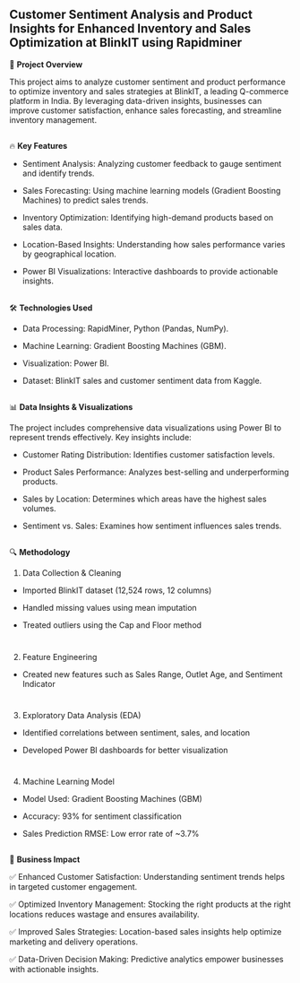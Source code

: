 ## Customer Sentiment Analysis and Product Insights for Enhanced Inventory and Sales Optimization at BlinkIT using Rapidminer

📌 __Project Overview__

This project aims to analyze customer sentiment and product performance to optimize inventory and sales strategies at BlinkIT, a leading Q-commerce platform in India. By leveraging data-driven insights, businesses can improve customer satisfaction, enhance sales forecasting, and streamline inventory management.
##

🔥 __Key Features__

* Sentiment Analysis: Analyzing customer feedback to gauge sentiment and identify trends.

* Sales Forecasting: Using machine learning models (Gradient Boosting Machines) to predict sales trends.

* Inventory Optimization: Identifying high-demand products based on sales data.

* Location-Based Insights: Understanding how sales performance varies by geographical location.

* Power BI Visualizations: Interactive dashboards to provide actionable insights.
##
🛠️ __Technologies Used__

* Data Processing: RapidMiner, Python (Pandas, NumPy).

* Machine Learning: Gradient Boosting Machines (GBM).

* Visualization: Power BI.

* Dataset: BlinkIT sales and customer sentiment data from Kaggle.

##
📊 __Data Insights & Visualizations__

The project includes comprehensive data visualizations using Power BI to represent trends effectively. Key insights include:

* Customer Rating Distribution: Identifies customer satisfaction levels.

* Product Sales Performance: Analyzes best-selling and underperforming products.

* Sales by Location: Determines which areas have the highest sales volumes.

* Sentiment vs. Sales: Examines how sentiment influences sales trends.

##
🔍 __Methodology__

1. Data Collection & Cleaning

*   Imported BlinkIT dataset (12,524 rows, 12 columns)

*   Handled missing values using mean imputation

 *  Treated outliers using the Cap and Floor method
#
2. Feature Engineering

  * Created new features such as Sales Range, Outlet Age, and Sentiment Indicator
#
3. Exploratory Data Analysis (EDA)

* Identified correlations between sentiment, sales, and location

* Developed Power BI dashboards for better visualization
#
4. Machine Learning Model

* Model Used: Gradient Boosting Machines (GBM)

* Accuracy: 93% for sentiment classification

* Sales Prediction RMSE: Low error rate of ~3.7%
##
🎯 __Business Impact__

✅ Enhanced Customer Satisfaction: Understanding sentiment trends helps in targeted customer engagement.

✅ Optimized Inventory Management: Stocking the right products at the right locations reduces wastage and ensures 
availability.

✅ Improved Sales Strategies: Location-based sales insights help optimize marketing and delivery operations.

✅ Data-Driven Decision Making: Predictive analytics empower businesses with actionable insights.
